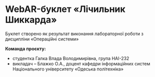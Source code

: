 # WebAR-буклет «Лічильник Шиккарда»
Буклет створено як результат виконання лабораторної роботи з дисципліни
«Операційні системи» 

**Команда проєкту:**
- студентка Галка Влада Володимирівна, група НАІ-232
- викладач – Блажко О.А., доцент кафедри інформаційних систем Національного
університету «Одеська політехніка» 
